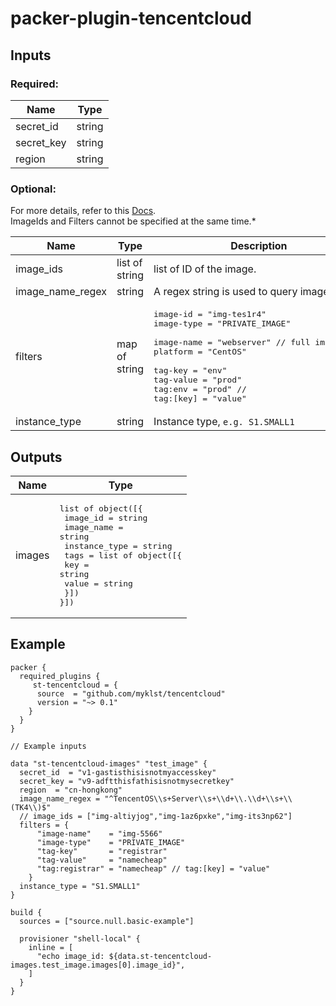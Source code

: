 # packer-plugin-tencentcloud

## Inputs

### Required:
|    Name   |  Type  |
|-----------|--------|
|secret_id  | string |
|secret_key | string |
|region     | string |

### Optional:

For more details, refer to this [Docs](https://www.tencentcloud.com/document/product/213/33272).<br>
ImageIds and Filters cannot be specified at the same time.*

|    Name      | Type          | Description                                                                                            |
|--------------|---------------|--------------------------------------------------------------------------------------------------------|
|image_ids     | list of string        | list of ID of the image.                                                                                       |
|image_name_regex | string        | A regex string is used to query images.                                                                                       |
|filters       | map of string | <pre>image-id   = "img-tes1r4" <br>image-type = "PRIVATE_IMAGE" <br>image-name = "webserver" // full image name<br>platform   = "CentOS" <br>tag-key    = "env" <br>tag-value  = "prod" <br>tag:env    = "prod" // tag:[key] = "value"</pre>|
|instance_type | string        | Instance type, `e.g. S1.SMALL1`                                                                                  |


## Outputs
|    Name     | Type           |
|-------------|----------------|
|images       | <pre>list of object([{<br>  image_id      = string<br>  image_name    = string<br>  instance_type = string<br>  tags          = list of object([{<br>      key   = string<br>      value = string<br>   }])<br>}])</pre> |


## Example
```
packer {
  required_plugins {
     st-tencentcloud = {
      source  = "github.com/myklst/tencentcloud"
      version = "~> 0.1"
    }
  }
}

// Example inputs

data "st-tencentcloud-images" "test_image" {
  secret_id  = "v1-gastisthisisnotmyaccesskey"
  secret_key = "v9-adftthisfathisisnotmysecretkey"
  region  = "cn-hongkong"
  image_name_regex = "^TencentOS\\s+Server\\s+\\d+\\.\\d+\\s+\\(TK4\\)$"
  // image_ids = ["img-altiyjog","img-1az6pxke","img-its3np62"]
  filters = {
      "image-name"    = "img-5566"
      "image-type"    = "PRIVATE_IMAGE"
      "tag-key"       = "registrar"
      "tag-value"     = "namecheap"
      "tag:registrar" = "namecheap" // tag:[key] = "value"
    }
  instance_type = "S1.SMALL1"
}

build {
  sources = ["source.null.basic-example"]

  provisioner "shell-local" {
    inline = [
      "echo image_id: ${data.st-tencentcloud-images.test_image.images[0].image_id}",
    ]
  }
}
```
